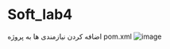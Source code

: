 # Soft_lab4

اضافه کردن نیازمندی ها به پروژه pom.xml
![image](https://github.com/user-attachments/assets/7efb0a1e-3a6d-4a39-999a-ac579186f7e3)
